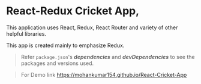 # React-Redux Cricket App,
This application uses React, Redux, React Router and variety of other helpful libraries.

This app is created mainly to emphasize Redux.

> Refer `package.json`'s ***dependencies*** and ***devDependencies*** to see the packages and versions used.

> For Demo link https://mohankumar154.github.io/React-Cricket-App
